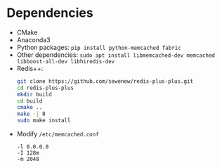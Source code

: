 # Dependencies
- CMake
- Anaconda3
- Python packages:
    `pip install python-memcached fabric`
- Other dependencies:
    `sudo apt install libmemcached-dev memcached libboost-all-dev libhiredis-dev`
- Redis++:
    ```bash
    git clone https://github.com/sewenew/redis-plus-plus.git
    cd redis-plus-plus
    mkdir build
    cd build
    cmake ..
    make -j 8
    sudo make install
    ```
- Modify `/etc/memcached.conf`
  ```
  -l 0.0.0.0
  -I 128m
  -m 2048
  ```
